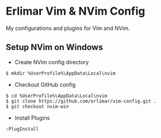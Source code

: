 Erlimar Vim & NVim Config
=========================

My configurations and plugins for Vim and NVim.

## Setup NVim on Windows

- Create NVim config directory
```
$ mkdir %UserProfile%\AppData\Local\nvim
```

- Checkout GitHub config
```
$ cd %UserProfile%\AppData\Local\nvim
$ git clone https://github.com/erlimar/vim-config.git .
$ git checkout nvim-win
```

- Install Plugins
```
:PlugInstall
```


